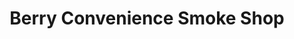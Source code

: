 ---
title: "Berry Convenience Smoke Shop"
url: /brooklyn/berry-convenience-smoke-shop/
shop: Lebensmittel
---